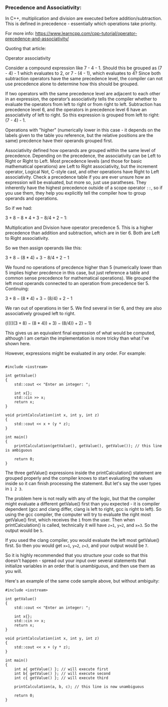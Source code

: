 ### Precedence and Associativity:

In C++, multiplication and division are executed before addition/subtraction. This is defined in precedence - essentially which operations take priority.

For more info: https://www.learncpp.com/cpp-tutorial/operator-precedence-and-associativity/

Quoting that article:

Operator associativity

Consider a compound expression like 7 - 4 - 1. Should this be grouped as (7 - 4) - 1 which evaluates to 2, or 7 - (4 - 1), which evaluates to 4? Since both subtraction operators have the same precedence level, the compiler can not use precedence alone to determine how this should be grouped.

If two operators with the same precedence level are adjacent to each other in an expression, the operator’s associativity tells the compiler whether to evaluate the operators from left to right or from right to left. Subtraction has precedence level 6, and the operators in precedence level 6 have an associativity of left to right. So this expression is grouped from left to right: (7 - 4) - 1.


Operations with "higher" (numerically lower in this case - it depends on the labels given to the table you reference, but the relative positions are the same) precdence have their operands grouped first.

Associativity defined how operands are grouped within the same level of precedence. Depending on the precedence, the associativity can be Left to Right or Right to Left. Most precedence levels (and those for basic mathematical operations) are Left to Right associativity, but the increment operator, Logical Not, C-style cast, and other operations have Right to Left associativity. Check a precedence table if you are ever unsure how an expression will be evaluated, but more so, just use paratheses. They inherently have the highest precedence outside of a scope operator `::`, so if you use them, they help you explicitly tell the compiler how to group operands and operations. 

So if we had:

 $3 + 8 - 8 * 4 + 3 - 8 / 4 + 2 - 1$: 

Multiplication and Division have operator precedence 5. This is a higher precedence than addition and subtraction, which are in tier 6. Both are Left to Right associativity. 

So we then assign operands like this:

$3 + 8 - (8 * 4) + 3 - 8 / 4 + 2 - 1$

We found no operations of precdence higher than 5 (numerically lower than 5 implies higher precdence in this case, but just reference a table and common sense precedence for mathematical operations).
We grouped the left most operands connected to an operation from precedence tier 5. Continuing:

$3 + 8 - (8 * 4) + 3 - (8 / 4) + 2 - 1$

We ran out of operations in tier 5. We find several in tier 6, and they are also associatively grouped left to right.

$((((((3 + 8) - (8 * 4)) + 3) - (8 / 4)) + 2) - 1)$

This gives us an equivalent final expression of what would be computed, although I am certain the implementation is more tricky than what I've shown here. 


However, expressions might be evaluated in any order. For example:

```

#include <iostream>

int getValue()
{
    std::cout << "Enter an integer: ";

    int x{};
    std::cin >> x;
    return x;
}

void printCalculation(int x, int y, int z)
{
    std::cout << x + (y * z);
}

int main()
{
    printCalculation(getValue(), getValue(), getValue()); // this line is ambiguous

    return 0;
}

```


The three getValue() expressions inside the printCalculation() statement are grouped properly and the compiler knows to start evaluating the values inside so it can finish processing the statement. But let's say the user types in `1 2 3`. 

The problem here is not really with any of the logic, but that the compiler might evaluate a different getValue() first than you expected - it is compiler dependent (gcc and clang differ, clang is left to right, gcc is right to left). So using the gcc compiler, the computer will try to evaluate the right most getValue() first, which receives the `1` from the user. Then when printCalculation() is called, technically it will have `z=1`, `y=2`, and `x=3`. So the output would be `5`. 

If you used the clang compiler, you would evaluate the left most getValue() first. So then you would get `x=1`, `y=2`, `z=3`, and your output would be `7`. 

So it is highly recommended that you structure your code so that this doesn't happen - spread out your input over several statements that initialize variables in an order that is unambiguous, and then use them as you will. 

Here's an example of the same code sample above, but without ambiguity:

```
#include <iostream>

int getValue()
{
    std::cout << "Enter an integer: ";

    int x{};
    std::cin >> x;
    return x;
}

void printCalculation(int x, int y, int z)
{
    std::cout << x + (y * z);
}

int main()
{
    int a{ getValue() }; // will execute first
    int b{ getValue() }; // will execute second
    int c{ getValue() }; // will execute third

    printCalculation(a, b, c); // this line is now unambiguous

    return 0;
}
```